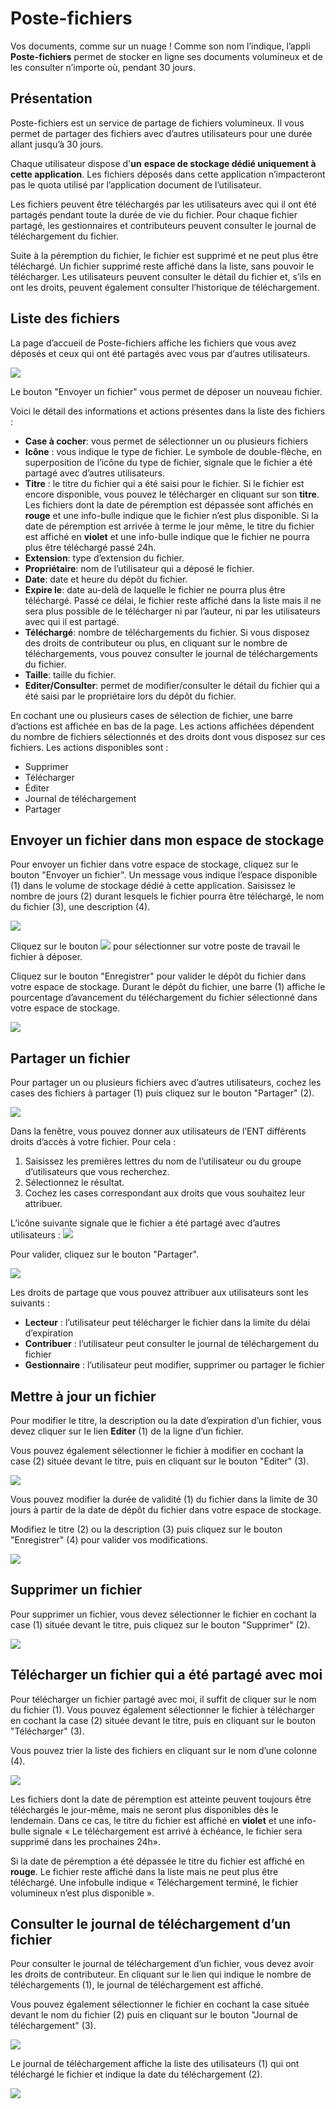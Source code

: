 # Poste-fichiers

Vos documents, comme sur un nuage ! Comme son nom l’indique, l’appli **Poste-fichiers** permet de stocker en ligne ses documents volumineux et de les consulter n’importe où, pendant 30 jours.

## Présentation

Poste-fichiers est un service de partage de fichiers volumineux. Il vous permet de partager des fichiers avec d’autres utilisateurs pour une durée allant jusqu’à 30 jours.

Chaque utilisateur dispose d'**un** **espace de stockage dédié uniquement à cette application**. Les fichiers déposés dans cette application n’impacteront pas le quota utilisé par l’application document de l’utilisateur.

Les fichiers peuvent être téléchargés par les utilisateurs avec qui il ont été partagés pendant toute la durée de vie du fichier. Pour chaque fichier partagé, les gestionnaires et contributeurs peuvent consulter le journal de téléchargement du fichier.

Suite à la péremption du fichier, le fichier est supprimé et ne peut plus être téléchargé. Un fichier supprimé reste affiché dans la liste, sans pouvoir le télécharger. Les utilisateurs peuvent consulter le détail du fichier et, s’ils en ont les droits, peuvent également consulter l’historique de téléchargement.

## Liste des fichiers

La page d’accueil de Poste-fichiers affiche les fichiers que vous avez déposés et ceux qui ont été partagés avec vous par d’autres utilisateurs.

![](.gitbook/assets/600-accueil-2%20%282%29.png)

Le bouton "Envoyer un fichier" vous permet de déposer un nouveau fichier.

Voici le détail des informations et actions présentes dans la liste des fichiers :

* **Case à cocher**: vous permet de sélectionner un ou plusieurs fichiers
* **Icône** : vous indique le type de fichier. Le symbole de double-flèche, en superposition de l’icône du type de fichier, signale que le fichier a été partagé avec d’autres utilisateurs.
* **Titre** : le titre du fichier qui a été saisi pour le fichier. Si le fichier est encore disponible, vous pouvez le télécharger en cliquant sur son **titre**. Les fichiers dont la date de péremption est dépassée sont affichés en **rouge** et une info-bulle indique que le fichier n’est plus disponible. Si la date de péremption est arrivée à terme le jour même, le titre du fichier est affiché en **violet** et une info-bulle indique que le fichier ne pourra plus être téléchargé passé 24h.
* **Extension**: type d’extension du fichier.
* **Propriétaire**: nom de l’utilisateur qui a déposé le fichier.
* **Date**: date et heure du dépôt du fichier.
* **Expire le**: date au-delà de laquelle le fichier ne pourra plus être téléchargé. Passé ce délai, le fichier reste affiché dans la liste mais il ne sera plus possible de le télécharger ni par l’auteur, ni par les utilisateurs avec qui il est partagé.
* **Téléchargé**: nombre de téléchargements du fichier. Si vous disposez des droits de contributeur ou plus, en cliquant sur le nombre de téléchargements, vous pouvez consulter le journal de téléchargements du fichier.
* **Taille**: taille du fichier.
* **Editer/Consulter**: permet de modifier/consulter le détail du fichier qui a été saisi par le propriétaire lors du dépôt du fichier.

En cochant une ou plusieurs cases de sélection de fichier, une barre d’actions est affichée en bas de la page. Les actions affichées dépendent du nombre de fichiers sélectionnés et des droits dont vous disposez sur ces fichiers. Les actions disponibles sont :

* Supprimer
* Télécharger
* Éditer
* Journal de téléchargement
* Partager

## Envoyer un fichier dans mon espace de stockage

Pour envoyer un fichier dans votre espace de stockage, cliquez sur le bouton "Envoyer un fichier". Un message vous indique l’espace disponible \(1\) dans le volume de stockage dédié à cette application. Saisissez le nombre de jours \(2\) durant lesquels le fichier pourra être téléchargé, le nom du fichier \(3\), une description \(4\).

![](.gitbook/assets/203-modifier-3%20%282%29.png)

Cliquez sur le bouton ![](.gitbook/assets/003-deposer-1-1.png) pour sélectionner sur votre poste de travail le fichier à déposer.

Cliquez sur le bouton "Enregistrer" pour valider le dépôt du fichier dans votre espace de stockage. Durant le dépôt du fichier, une barre \(1\) affiche le pourcentage d’avancement du téléchargement du fichier sélectionné dans votre espace de stockage.

![](.gitbook/assets/005-deposer.png)

## Partager un fichier

Pour partager un ou plusieurs fichiers avec d’autres utilisateurs, cochez les cases des fichiers à partager \(1\) puis cliquez sur le bouton "Partager" \(2\).

![](.gitbook/assets/101-partager1%20%282%29.png)

Dans la fenêtre, vous pouvez donner aux utilisateurs de l’ENT différents droits d’accès à votre fichier. Pour cela :

1. Saisissez les premières lettres du nom de l’utilisateur ou du groupe d’utilisateurs que vous recherchez.
2. Sélectionnez le résultat.
3. Cochez les cases correspondant aux droits que vous souhaitez leur attribuer.

L’icône suivante signale que le fichier a été partagé avec d’autres utilisateurs : ![](.gitbook/assets/double-fleche-1%20%282%29.png)

Pour valider, cliquez sur le bouton "Partager".

![](.gitbook/assets/poste-fichiers-1-1.png)

Les droits de partage que vous pouvez attribuer aux utilisateurs sont les suivants :

* **Lecteur** : l’utilisateur peut télécharger le fichier dans la limite du délai d’expiration
* **Contribuer** : l’utilisateur peut consulter le journal de téléchargement du fichier
* **Gestionnaire** : l’utilisateur peut modifier, supprimer ou partager le fichier

## Mettre à jour un fichier

Pour modifier le titre, la description ou la date d’expiration d’un fichier, vous devez cliquer sur le lien **Editer** \(1\) de la ligne d’un fichier.

Vous pouvez également sélectionner le fichier à modifier en cochant la case \(2\) située devant le titre, puis en cliquant sur le bouton "Editer" \(3\).

![](.gitbook/assets/201-modifier1-1-1%20%282%29.png)

Vous pouvez modifier la durée de validité \(1\) du fichier dans la limite de 30 jours à partir de la date de dépôt du fichier dans votre espace de stockage.

Modifiez le titre \(2\) ou la description \(3\) puis cliquez sur le bouton "Enregistrer" \(4\) pour valider vos modifications.

![](.gitbook/assets/203-modifier1-3%20%281%29.png)

## Supprimer un fichier

Pour supprimer un fichier, vous devez sélectionner le fichier en cochant la case \(1\) située devant le titre, puis cliquez sur le bouton "Supprimer" \(2\).

![](.gitbook/assets/301-supprimer1-1%20%284%29.png)

## Télécharger un fichier qui a été partagé avec moi

Pour télécharger un fichier partagé avec moi, il suffit de cliquer sur le nom du fichier \(1\). Vous pouvez également sélectionner le fichier à télécharger en cochant la case \(2\) située devant le titre, puis en cliquant sur le bouton "Télécharger" \(3\).

Vous pouvez trier la liste des fichiers en cliquant sur le nom d’une colonne \(4\).

![](.gitbook/assets/401-telecharger1-1%20%282%29.png)

Les fichiers dont la date de péremption est atteinte peuvent toujours être téléchargés le jour-même, mais ne seront plus disponibles dès le lendemain. Dans ce cas, le titre du fichier est affiché en **violet** et une info-bulle signale « Le téléchargement est arrivé à échéance, le fichier sera supprimé dans les prochaines 24h».

Si la date de péremption a été dépassée le titre du fichier est affiché en **rouge**. Le fichier reste affiché dans la liste mais ne peut plus être téléchargé. Une infobulle indique « Téléchargement terminé, le fichier volumineux n’est plus disponible ».

## Consulter le journal de téléchargement d’un fichier

Pour consulter le journal de téléchargement d’un fichier, vous devez avoir les droits de contributeur. En cliquant sur le lien qui indique le nombre de téléchargements \(1\), le journal de téléchargement est affiché.

Vous pouvez également sélectionner le fichier en cochant la case située devant le nom du fichier \(2\) puis en cliquant sur le bouton "Journal de téléchargement" \(3\).

![](.gitbook/assets/501-historique1-2.png)

Le journal de téléchargement affiche la liste des utilisateurs \(1\) qui ont téléchargé le fichier et indique la date du téléchargement \(2\).

![](.gitbook/assets/503-historique1%20%282%29.png)

